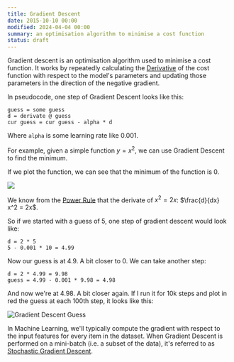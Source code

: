 ```yaml
---
title: Gradient Descent
date: 2015-10-10 00:00
modified: 2024-04-04 00:00
summary: an optimisation algorithm to minimise a cost function
status: draft
---
```


Gradient descent is an optimisation algorithm used to minimise a cost function. It works by repeatedly calculating the [Derivative](../../../permanent/derivative.md) of the cost function with respect to the model's parameters and updating those parameters in the direction of the negative gradient.

In pseudocode, one step of Gradient Descent looks like this:

```
guess = some guess
d = derivate @ guess
cur guess = cur guess - alpha * d
```

Where `alpha` is some learning rate like 0.001.

For example, given a simple function $y = x^2$, we can use Gradient Descent to find the minimum.

If we plot the function, we can see that the minimum of the function is 0.

![](../../../_media/gradient-descent-y-x-squared.png)

We know from the [Power Rule](Power%20Rule) that the derivate of $x^2 = 2x$: $\frac{d}{dx} x^2 = 2x$.

So if we started with a guess of 5, one step of gradient descent would look like:

```
d = 2 * 5
5 - 0.001 * 10 = 4.99
```

Now our guess is at 4.9. A bit closer to 0. We can take another step:

```
d = 2 * 4.99 = 9.98
guess = 4.99 - 0.001 * 9.98 = 4.98
```

And now we're at 4.98. A bit closer again. If I run it for 10k steps and plot in red the guess at each 100th step, it looks like this:

![Gradient Descent Guess](../../../_media/gradient-descent-guess.png)

In Machine Learning, we'll typically compute the gradient with respect to the input features for every item in the dataset. When Gradient Descent is performed on a mini-batch (i.e. a subset of the data), it's referred to as [Stochastic Gradient Descent](stochastic-gradient-descent.md).

